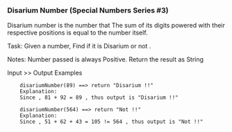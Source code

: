 ### Disarium Number (Special Numbers Series #3)


Disarium number is the number that
The sum of its digits powered with their respective positions is equal to the number itself.

Task:   Given a number, Find if it is Disarium or not .

Notes:  Number passed is always Positive. Return the result as String

Input >> Output Examples

        disariumNumber(89) ==> return "Disarium !!"
        Explanation:
        Since , 81 + 92 = 89 , thus output is "Disarium !!"

        disariumNumber(564) ==> return "Not !!"
        Explanation:
        Since , 51 + 62 + 43 = 105 != 564 , thus output is "Not !!"
